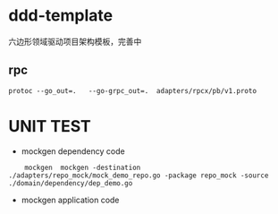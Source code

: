 # ddd-template
六边形领域驱动项目架构模板，完善中

## rpc
```shell
protoc --go_out=.   --go-grpc_out=.  adapters/rpcx/pb/v1.proto 
```

# UNIT TEST

- mockgen dependency code
```shell
    mockgen  mockgen -destination ./adapters/repo_mock/mock_demo_repo.go -package repo_mock -source ./domain/dependency/dep_demo.go 
```
- mockgen application code
```shell
    
```
